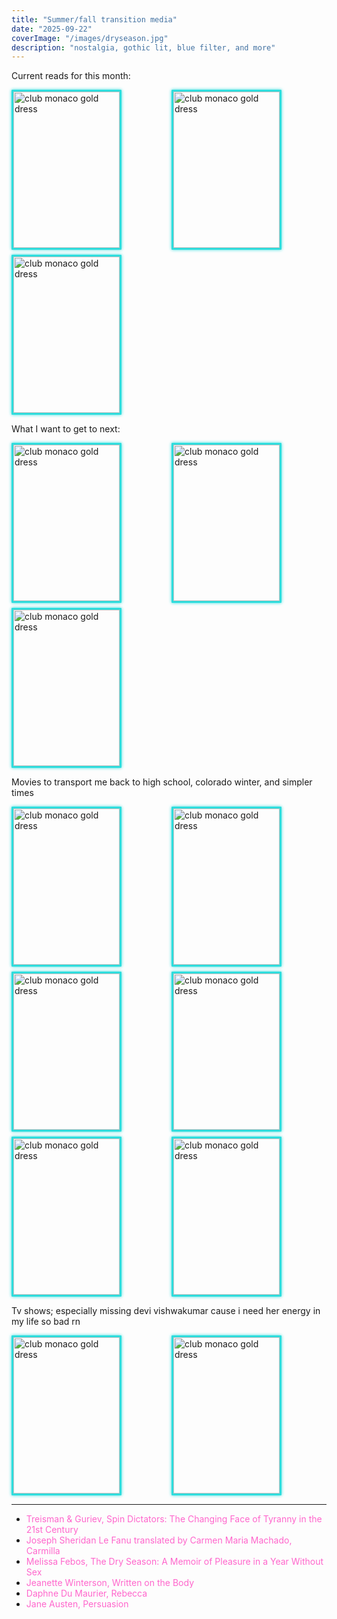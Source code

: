 ```yaml
---
title: "Summer/fall transition media"
date: "2025-09-22"
coverImage: "/images/dryseason.jpg"
description: "nostalgia, gothic lit, blue filter, and more"
---
```

Current reads for this month:

<div class="image-grid">
  <img src="/images/spindictators.jpg" alt="club monaco gold dress" width="430" />
  <img src="/images/carmilla.jpg" alt="club monaco gold dress" width="200" />
  <img src="/images/dryseason.jpg" alt="club monaco gold dress" width="200" />
</div>

What I want to get to next:

<div class="image-grid">
  <img src="/images/writtenonthebody.jpg" alt="club monaco gold dress" width="430" />
  <img src="/images/rebecca.jpg" alt="club monaco gold dress" width="430" />
  <img src="/images/persuasion.jpg" alt="club monaco gold dress" width="430" />
</div>

Movies to transport me back to high school, colorado winter, and simpler times

<div class="image-grid">
  <img src="/images/sleepyhollow.jpg" alt="club monaco gold dress" width="430" />
  <img src="/images/crimsonpeak.jpg" alt="club monaco gold dress" width="430" />
  <img src="/images/speak.jpg" alt="club monaco gold dress" width="430" />
  <img src="/images/maryshelley.jpeg" alt="club monaco gold dress" width="430" />
  <img src="/images/phantomoftheopera.jpg" alt="club monaco gold dress" width="430" />
  <img src="/images/whiteoleander.jpg" alt="club monaco gold dress" width="430" />
</div>

Tv shows; especially missing devi vishwakumar cause i need her energy in my life so bad rn

<div class="image-grid">
  <img src="/images/nhie.jpg" alt="club monaco gold dress" width="430" />
  <img src="/images/twinpeaks.jpg" alt="club monaco gold dress" width="430" />
</div>


---

- [Treisman & Guriev, Spin Dictators: The Changing Face of Tyranny in the 21st Century](https://spindictators.com/)  
- [Joseph Sheridan Le Fanu translated by Carmen Maria Machado, Carmilla](https://www.barnesandnoble.com/w/carmilla-joseph-sheridan-le-fanu/1116753090)  
- [Melissa Febos, The Dry Season: A Memoir of Pleasure in a Year Without Sex](https://www.melissafebos.com/the-dry-season)   
- [Jeanette Winterson, Written on the Body](https://www.goodreads.com/work/quotes/809754-written-on-the-body)   
- [Daphne Du Maurier, Rebecca](https://www.britannica.com/topic/Rebecca-novel)   
- [Jane Austen, Persuasion](https://janeaustens.house/jane-austen/novels/persuasion/)  


<style>
.image-grid {
  display: grid;
  grid-template-columns: repeat(auto-fill, minmax(170px, 1fr));
  gap: 8px;
}

.image-grid img {
  width: 170px;
  height: 250px;
  object-fit: cover;
  border-radius: 1px;
  border: 3px solid #2eddddff; 
  box-shadow: 0 0 5px #2eddddff; 
}

a {
  color: #ff66cc; 
  text-decoration: none; 
  font-weight: normal;
}

a:hover {
  color: #2edddd;
  text-shadow: 0 0 6px #2edddd;
}
</style>
